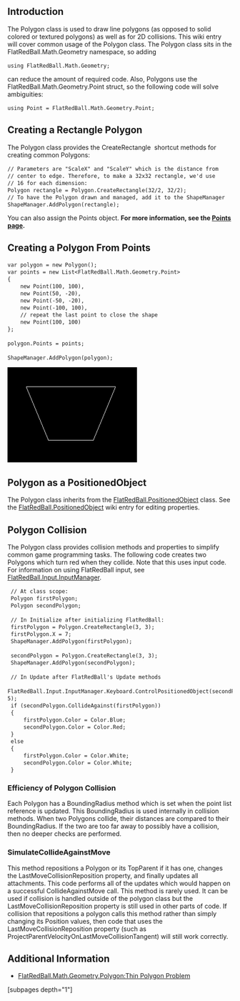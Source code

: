 ## Introduction

The Polygon class is used to draw line polygons (as opposed to solid colored or textured polygons) as well as for 2D collisions. This wiki entry will cover common usage of the Polygon class. The Polygon class sits in the FlatRedBall.Math.Geometry namespace, so adding

    using FlatRedBall.Math.Geometry;

can reduce the amount of required code. Also, Polygons use the FlatRedBall.Math.Geometry.Point struct, so the following code will solve ambiguities:

    using Point = FlatRedBall.Math.Geometry.Point;

## Creating a Rectangle Polygon

The Polygon class provides the CreateRectangle  shortcut methods for creating common Polygons:

    // Parameters are "ScaleX" and "ScaleY" which is the distance from 
    // center to edge. Therefore, to make a 32x32 rectangle, we'd use 
    // 16 for each dimension:
    Polygon rectangle = Polygon.CreateRectangle(32/2, 32/2);
    // To have the Polygon drawn and managed, add it to the ShapeManager
    ShapeManager.AddPolygon(rectangle);

You can also assign the Points object. **For more information, see the [Points page](/frb/docs/index.php?title=FlatRedBall.Math.Geometry.Polygon.Points "FlatRedBall.Math.Geometry.Polygon.Points").**

## Creating a Polygon From Points

``` lang:c#
var polygon = new Polygon();
var points = new List<FlatRedBall.Math.Geometry.Point>
{
    new Point(100, 100),
    new Point(50, -20),
    new Point(-50, -20),
    new Point(-100, 100),
    // repeat the last point to close the shape
    new Point(100, 100)
};

polygon.Points = points;

ShapeManager.AddPolygon(polygon);
```

![](/media/2017-06-img_593f455263322.png)

## Polygon as a PositionedObject

The Polygon class inherits from the [FlatRedBall.PositionedObject](/frb/docs/index.php?title=FlatRedBall.PositionedObject "FlatRedBall.PositionedObject") class. See the [FlatRedBall.PositionedObject](/frb/docs/index.php?title=FlatRedBall.PositionedObject "FlatRedBall.PositionedObject") wiki entry for editing properties.

## Polygon Collision

The Polygon class provides collision methods and properties to simplify common game programming tasks. The following code creates two Polygons which turn red when they collide. Note that this uses input code. For information on using FlatRedBall input, see [FlatRedBall.Input.InputManager](/frb/docs/index.php?title=FlatRedBall.Input.InputManager "FlatRedBall.Input.InputManager").

     // At class scope:
     Polygon firstPolygon;
     Polygon secondPolygon;

     // In Initialize after initializing FlatRedBall:
     firstPolygon = Polygon.CreateRectangle(3, 3);
     firstPolygon.X = 7;
     ShapeManager.AddPolygon(firstPolygon);

     secondPolygon = Polygon.CreateRectangle(3, 3);
     ShapeManager.AddPolygon(secondPolygon);

     // In Update after FlatRedBall's Update methods
     FlatRedBall.Input.InputManager.Keyboard.ControlPositionedObject(secondPolygon, 5);
     if (secondPolygon.CollideAgainst(firstPolygon))
     {
         firstPolygon.Color = Color.Blue;
         secondPolygon.Color = Color.Red;
     }
     else
     {
         firstPolygon.Color = Color.White;
         secondPolygon.Color = Color.White;
     }

### Efficiency of Polygon Collision

Each Polygon has a BoundingRadius method which is set when the point list reference is updated. This BoundingRadius is used internally in collision methods. When two Polygons collide, their distances are compared to their BoundingRadius. If the two are too far away to possibly have a collision, then no deeper checks are performed.

### SimulateCollideAgainstMove

This method repositions a Polygon or its TopParent if it has one, changes the LastMoveCollisionReposition property, and finally updates all attachments. This code performs all of the updates which would happen on a successful CollideAgainstMove call. This method is rarely used. It can be used if collision is handled outside of the polygon class but the LastMoveCollisionReposition property is still used in other parts of code. If collision that repositions a polygon calls this method rather than simply changing its Position values, then code that uses the LastMoveCollisionReposition property (such as ProjectParentVelocityOnLastMoveCollisionTangent) will still work correctly.

## Additional Information

-   [FlatRedBall.Math.Geometry.Polygon:Thin Polygon Problem](/frb/docs/index.php?title=FlatRedBall.Math.Geometry.Polygon:Thin_Polygon_Problem "FlatRedBall.Math.Geometry.Polygon:Thin Polygon Problem")

\[subpages depth="1"\]
